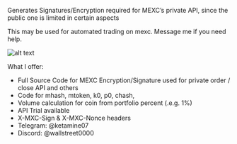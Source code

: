 Generates Signatures/Encryption required for MEXC’s private API, since the public one is limited in certain aspects

This may be used for automated trading on mexc. Message me if you need help.

![alt text](http://i.ibb.co/0rWLTnw/mxc.png)

What I offer:
* Full Source Code for MEXC Encryption/Signature used for private order / close API and others
* Code for mhash, mtoken, k0, p0, chash,
* Volume calculation for coin from portfolio percent (.e.g. 1%)
* API Trial available
* X-MXC-Sign & X-MXC-Nonce headers
* Telegram: @ketamine07
* Discord: @wallstreet0000
